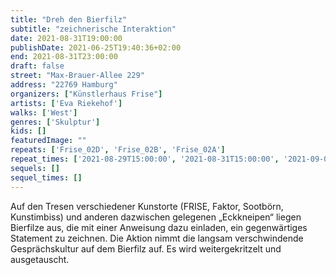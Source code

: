 ```yaml
---
title: "Dreh den Bierfilz"
subtitle: "zeichnerische Interaktion"
date: 2021-08-31T19:00:00
publishDate: 2021-06-25T19:40:36+02:00
end: 2021-08-31T23:00:00
draft: false
street: "Max-Brauer-Allee 229"
address: "22769 Hamburg"
organizers: ["Künstlerhaus Frise"]
artists: ['Eva Riekehof']
walks: ['West']
genres: ['Skulptur']
kids: []
featuredImage: ""
repeats: ['Frise_02D', 'Frise_02B', 'Frise_02A']
repeat_times: ['2021-08-29T15:00:00', '2021-08-31T15:00:00', '2021-09-03T17:00:00']
sequels: []
sequel_times: []
---
```


Auf den Tresen verschiedener Kunstorte (FRISE, Faktor, Sootbörn, Kunstimbiss) und anderen dazwischen gelegenen „Eckkneipen“ liegen Bierfilze aus, die mit einer Anweisung dazu einladen, ein gegenwärtiges Statement zu zeichnen. Die Aktion nimmt die langsam verschwindende Gesprächskultur auf dem Bierfilz auf. Es wird weitergekritzelt und ausgetauscht.